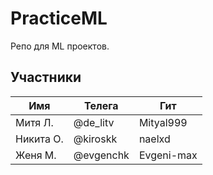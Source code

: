 # PracticeML
Репо для ML проектов.

## Участники
| Имя  | Телега   | Гит       |
|------|---------|-----------|
| Митя Л. | @de_litv | Mityal999 |
| Никита О. | @kiroskk | naelxd |
| Женя М. | @evgenchk | Evgeni-max |
